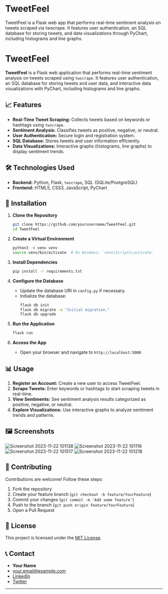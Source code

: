 # TweetFeel
TweetFeel is a Flask web app that performs real-time sentiment analysis on tweets scraped via twscrape. It features user authentication, an SQL database for storing tweets, and data visualizations through PyChart, including histograms and line graphs.


# TweetFeel

**TweetFeel** is a Flask web application that performs real-time sentiment analysis on tweets scraped using `twscrape`. It features user authentication, an SQL database for storing tweets and user data, and interactive data visualizations with PyChart, including histograms and line graphs.

## 📈 Features

- **Real-Time Tweet Scraping:** Collects tweets based on keywords or hashtags using `twscrape`.
- **Sentiment Analysis:** Classifies tweets as positive, negative, or neutral.
- **User Authentication:** Secure login and registration system.
- **SQL Database:** Stores tweets and user information efficiently.
- **Data Visualizations:** Interactive graphs (histograms, line graphs) to display sentiment trends.

## 🛠️ Technologies Used

- **Backend:** Python, Flask, `twscrape`, SQL (SQLite/PostgreSQL)
- **Frontend:** HTML5, CSS3, JavaScript, PyChart

## 🚀 Installation

1. **Clone the Repository**
    ```bash
    git clone https://github.com/yourusername/TweetFeel.git
    cd TweetFeel
    ```

2. **Create a Virtual Environment**
    ```bash
    python3 -m venv venv
    source venv/bin/activate  # On Windows: `venv\Scripts\activate`
    ```

3. **Install Dependencies**
    ```bash
    pip install -r requirements.txt
    ```

4. **Configure the Database**
    - Update the database URI in `config.py` if necessary.
    - Initialize the database:
        ```bash
        flask db init
        flask db migrate -m "Initial migration."
        flask db upgrade
        ```

5. **Run the Application**
    ```bash
    flask run
    ```

6. **Access the App**
    - Open your browser and navigate to `http://localhost:5000`

## 📊 Usage

1. **Register an Account:** Create a new user to access TweetFeel.
2. **Scrape Tweets:** Enter keywords or hashtags to start scraping tweets in real-time.
3. **View Sentiments:** See sentiment analysis results categorized as positive, negative, or neutral.
4. **Explore Visualizations:** Use interactive graphs to analyze sentiment trends and patterns.

## 🖼️ Screenshots
![Screenshot 2023-11-22 101138](https://github.com/user-attachments/assets/f421ad8b-a134-408a-a2b6-866ee20f87da)
![Screenshot 2023-11-22 101116](https://github.com/user-attachments/assets/01f16b8e-11dc-4be7-83b0-4eb976658317)
![Screenshot 2023-11-22 101517](https://github.com/user-attachments/assets/4a514b6b-dc73-45ab-ad4b-bb91b3cf2715)
![Screenshot 2023-11-22 101218](https://github.com/user-attachments/assets/ab7d3350-5513-43d7-8302-3534ac695f31)


## 🤝 Contributing

Contributions are welcome! Follow these steps:

1. Fork the repository
2. Create your feature branch (`git checkout -b feature/YourFeature`)
3. Commit your changes (`git commit -m 'Add some feature'`)
4. Push to the branch (`git push origin feature/YourFeature`)
5. Open a Pull Request

## 📄 License

This project is licensed under the [MIT License](LICENSE).

## 📞 Contact

- **Your Name**
- [your.email@example.com](mailto:your.email@example.com)
- [LinkedIn](https://www.linkedin.com/in/yourprofile/)
- [Twitter](https://twitter.com/yourprofile)

---

